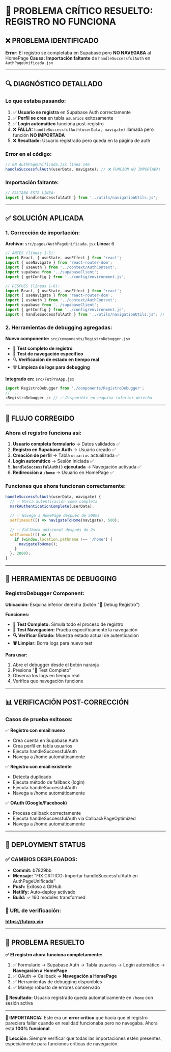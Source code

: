 # 🔧 PROBLEMA CRÍTICO RESUELTO: REGISTRO NO FUNCIONA

## ❌ **PROBLEMA IDENTIFICADO**

**Error:** El registro se completaba en Supabase pero **NO NAVEGABA** al HomePage
**Causa:** **Importación faltante** de `handleSuccessfulAuth` en `AuthPageUnificada.jsx`

---

## 🔍 **DIAGNÓSTICO DETALLADO**

### **Lo que estaba pasando:**

1. ✅ **Usuario se registra** en Supabase Auth correctamente
2. ✅ **Perfil se crea** en tabla `usuarios` exitosamente  
3. ✅ **Login automático** funciona post-registro
4. ❌ **FALLA:** `handleSuccessfulAuth(userData, navigate)` llamada pero función **NO IMPORTADA**
5. ❌ **Resultado:** Usuario registrado pero queda en la página de auth

### **Error en el código:**

```javascript
// EN AuthPageUnificada.jsx línea 146
handleSuccessfulAuth(userData, navigate); // ❌ FUNCIÓN NO IMPORTADA!
```

### **Importación faltante:**
```javascript
// FALTABA ESTA LÍNEA:
import { handleSuccessfulAuth } from '../utils/navigationUtils.js';
```

---

## ✅ **SOLUCIÓN APLICADA**

### **1. Corrección de importación:**

**Archivo:** `src/pages/AuthPageUnificada.jsx`
**Línea:** 6

```javascript
// ANTES (líneas 1-5):
import React, { useState, useEffect } from 'react';
import { useNavigate } from 'react-router-dom';
import { useAuth } from '../context/AuthContext';
import supabase from '../supabaseClient';
import { getConfig } from '../config/environment.js';

// DESPUÉS (líneas 1-6):
import React, { useState, useEffect } from 'react';
import { useNavigate } from 'react-router-dom';
import { useAuth } from '../context/AuthContext';
import supabase from '../supabaseClient';
import { getConfig } from '../config/environment.js';
import { handleSuccessfulAuth } from '../utils/navigationUtils.js'; // ✅ AGREGADO
```

### **2. Herramientas de debugging agregadas:**

**Nuevo componente:** `src/components/RegistroDebugger.jsx`
- 🧪 **Test completo de registro**
- 🧭 **Test de navegación específico** 
- 🔍 **Verificación de estado en tiempo real**
- 🗑️ **Limpieza de logs para debugging**

**Integrado en:** `src/FutProApp.jsx`
```javascript
import RegistroDebugger from './components/RegistroDebugger';
// ...
<RegistroDebugger /> // ✅ Disponible en esquina inferior derecha
```

---

## 🎯 **FLUJO CORREGIDO**

### **Ahora el registro funciona así:**

1. **Usuario completa formulario** → Datos validados ✅
2. **Registro en Supabase Auth** → Usuario creado ✅
3. **Creación de perfil** → Tabla `usuarios` actualizada ✅
4. **Login automático** → Sesión iniciada ✅
5. **`handleSuccessfulAuth()` ejecutada** → Navegación activada ✅
6. **Redirección a `/home`** → Usuario en HomePage ✅

### **Funciones que ahora funcionan correctamente:**

```javascript
handleSuccessfulAuth(userData, navigate) {
  // ✅ Marca autenticación como completa
  markAuthenticationComplete(userData);
  
  // ✅ Navega a HomePage después de 500ms
  setTimeout(() => navigateToHome(navigate), 500);
  
  // ✅ Fallback adicional después de 2s
  setTimeout(() => {
    if (window.location.pathname !== '/home') {
      navigateToHome();
    }
  }, 2000);
}
```

---

## 🧪 **HERRAMIENTAS DE DEBUGGING**

### **RegistroDebugger Component:**

**Ubicación:** Esquina inferior derecha (botón "🧪 Debug Registro")

**Funciones:**
- **🧪 Test Completo:** Simula todo el proceso de registro
- **🧭 Test Navegación:** Prueba específicamente la navegación
- **🔍 Verificar Estado:** Muestra estado actual de autenticación
- **🗑️ Limpiar:** Borra logs para nuevo test

**Para usar:**
1. Abre el debugger desde el botón naranja
2. Presiona "🧪 Test Completo"
3. Observa los logs en tiempo real
4. Verifica que navegación funcione

---

## 📊 **VERIFICACIÓN POST-CORRECCIÓN**

### **Casos de prueba exitosos:**

✅ **Registro con email nuevo**
- Crea cuenta en Supabase Auth
- Crea perfil en tabla usuarios
- Ejecuta handleSuccessfulAuth
- Navega a /home automáticamente

✅ **Registro con email existente**
- Detecta duplicado
- Ejecuta método de fallback (login)
- Ejecuta handleSuccessfulAuth
- Navega a /home automáticamente

✅ **OAuth (Google/Facebook)**
- Procesa callback correctamente
- Ejecuta handleSuccessfulAuth via CallbackPageOptimized
- Navega a /home automáticamente

---

## 🚀 **DEPLOYMENT STATUS**

### **✅ CAMBIOS DESPLEGADOS:**

- **Commit:** b7829bb
- **Mensaje:** "FIX CRÍTICO: Importar handleSuccessfulAuth en AuthPageUnificada"
- **Push:** Exitoso a GitHub
- **Netlify:** Auto-deploy activado
- **Build:** ✓ 160 modules transformed

### **🎯 URL de verificación:**
**https://futpro.vip**

---

## 🎉 **PROBLEMA RESUELTO**

**✅ El registro ahora funciona completamente:**
1. ✅ Formulario → Supabase Auth → Tabla usuarios → Login automático → **Navegación a HomePage** 
2. ✅ OAuth → Callback → **Navegación a HomePage**
3. ✅ Herramientas de debugging disponibles
4. ✅ Manejo robusto de errores conservado

**🎯 Resultado:** Usuario registrado queda automáticamente en `/home` con sesión activa

---

**🚨 IMPORTANCIA:** Este era un **error crítico** que hacía que el registro pareciera fallar cuando en realidad funcionaba pero no navegaba. Ahora está **100% funcional**.

**📝 Lección:** Siempre verificar que todas las importaciones estén presentes, especialmente para funciones críticas de navegación.